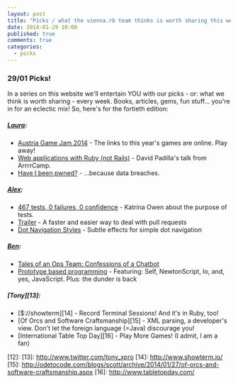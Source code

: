 ```yaml
---
layout: post
title: "Picks / what the vienna.rb team thinks is worth sharing this week"
date: 2014-01-29 10:00
published: true
comments: true
categories:
  - picks
---
```


### 29/01 Picks!

In a series on this website we'll entertain YOU with our picks - or: what we think is worth sharing - every week.
Books, articles, gems, fun stuff... you're in for an eclectic mix! So, here's for the fortieth edition:

##### [Laura][1]:
  - [Austria Game Jam 2014][2] - The links to this year's games are online. Play away!
  - [Web applications with Ruby (not Rails)][3] - David Padilla's talk from ArrrrCamp.
  - [Have I been pwned?][4] - ...because data breaches.

##### [Alex][5]:
  - [467 tests, 0 failures, 0 confidence][6] - Katrina Owen about the purpose of tests.
  - [Trailer][7] - A faster and easier way to deal with pull requests
  - [Dot Navigation Styles][8] - Subtle effects for simple dot navigation

##### [Ben][9]:
  - [Tales of an Ops Team: Confessions of a Chatbot][10]
  - [Prototype based programming][11] - Featuring: Self, NewtonScript, Io, and, yes, JavaScript. Plus: the dunder is back

##### [Tony][13]:
  - [$://showterm][14] - Record Terminal Sessions! And it's in Ruby, too!
  - [Of Orcs and Software Craftsmanship][15] - XML parsing, a developer's view. Don't let the foreign language (=Java) discourage you!
  - [International Table Top Day][16] - Play More Games! (I admit, I am a fan)


[1]: http://www.twitter.com/alicetragedy
[2]: http://austriagamejam.org/games-agj14
[3]: http://www.youtube.com/watch?v=zoT8Lbt-jk4
[4]: https://haveibeenpwned.com/
[5]: http://www.twitter.com/alexandertacho
[6]: http://vimeo.com/68730418
[7]: http://dev.housetrip.com/2014/01/22/deal-with-pull-requests-faster-and-easier-with-trailer/
[8]: http://tympanus.net/Development/DotNavigationStyles/
[9]: http://www.twitter.com/beanieboi
[10]: http://blog.librato.com/posts/confessions-of-a-chatbot
[11]: http://edgecasesshow.com/077-prototype-based-programming.html
[12]:
[13]: http://www.twitter.com/tony_xpro
[14]: http://www.showterm.io/
[15]: http://odetocode.com/blogs/scott/archive/2014/01/27/of-orcs-and-software-craftsmanship.aspx
[16]: http://www.tabletopday.com/
